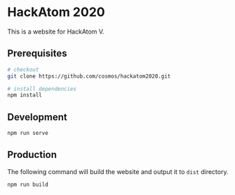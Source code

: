 # HackAtom 2020

This is a website for HackAtom V.

## Prerequisites

```sh
# checkout
git clone https://github.com/cosmos/hackatom2020.git

# install dependencies
npm install
```

## Development

```sh
npm run serve
```

## Production

The following command will build the website and output it to `dist` directory.

```sh
npm run build
```
